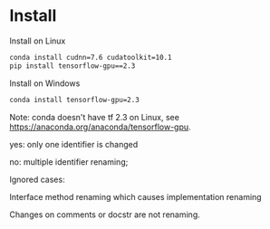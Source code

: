 # Install

Install on Linux

```bash
conda install cudnn=7.6 cudatoolkit=10.1
pip install tensorflow-gpu==2.3
```

Install on Windows
```bash
conda install tensorflow-gpu=2.3
```

Note: conda doesn't have tf 2.3 on Linux, see https://anaconda.org/anaconda/tensorflow-gpu.


yes: only one identifier is changed

no: multiple identifier renaming;

Ignored cases:

Interface method renaming which causes implementation renaming

Changes on comments or docstr are not renaming.
